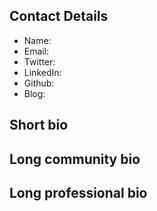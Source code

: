 Contact Details
------
- Name: 
- Email: 
- Twitter: 
- LinkedIn: 
- Github: 
- Blog: 

Short bio
------


Long community bio
------


Long professional bio
------
